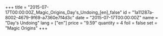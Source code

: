 +++
title = "2015-07-17T00:00:00Z_Magic_Origins_Day's_Undoing_[en]_false"
id = "1a11287a-8002-4679-9f69-a7360e7f4d3c"
date = "2015-07-17T00:00:00Z"
name = "Day's Undoing"
lang = ["en"]
price = "9.59"
quantity = 4
foil = false
set = "Magic Origins"
+++
